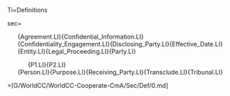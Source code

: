 Ti=Definitions

sec=<ul class="secs-and" type="none">{Agreement.LI}{Confidential_Information.LI}{Confidentiality_Engagement.LI}{Disclosing_Party.LI}{Effective_Date.LI}{Entity.LI}{Legal_Proceeding.LI}{Party.LI}<ol>{P1.LI}{P2.LI}</ol>{Person.LI}{Purpose.LI}{Receiving_Party.LI}{Transclude.LI}{Tribunal.LI}</ul>

=[G/WorldCC/WorldCC-Cooperate-CmA/Sec/Def/0.md]
